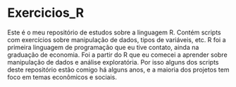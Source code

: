 # Exercicios_R
  Este é o meu repositório de estudos sobre  a linguagem R. Contém scripts com exercícios sobre manipulação de dados, tipos de variáveis, etc. 
  R foi a primeira linguagem de programação que eu tive contato, ainda na graduação de economia. Foi a partir do R que eu comecei a aprender sobre manipulação de dados e análise exploratória. Por isso alguns dos scripts deste repositório estão comigo há alguns anos, e a maioria dos projetos tem foco em temas econômicos e sociais.
